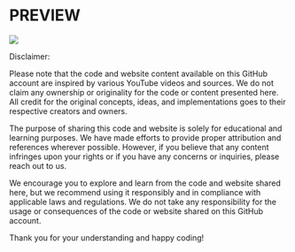 # PREVIEW

![](https://github.com/developer-venish/simon-game-using-HTML-CSS-JAVASCRIPT/blob/main/demo.gif)



Disclaimer: 

Please note that the code and website content available on this GitHub account are inspired by various YouTube videos and sources. We do not claim any ownership or originality for the code or content presented here. All credit for the original concepts, ideas, and implementations goes to their respective creators and owners.

The purpose of sharing this code and website is solely for educational and learning purposes. We have made efforts to provide proper attribution and references wherever possible. However, if you believe that any content infringes upon your rights or if you have any concerns or inquiries, please reach out to us.

We encourage you to explore and learn from the code and website shared here, but we recommend using it responsibly and in compliance with applicable laws and regulations. We do not take any responsibility for the usage or consequences of the code or website shared on this GitHub account.

Thank you for your understanding and happy coding!
